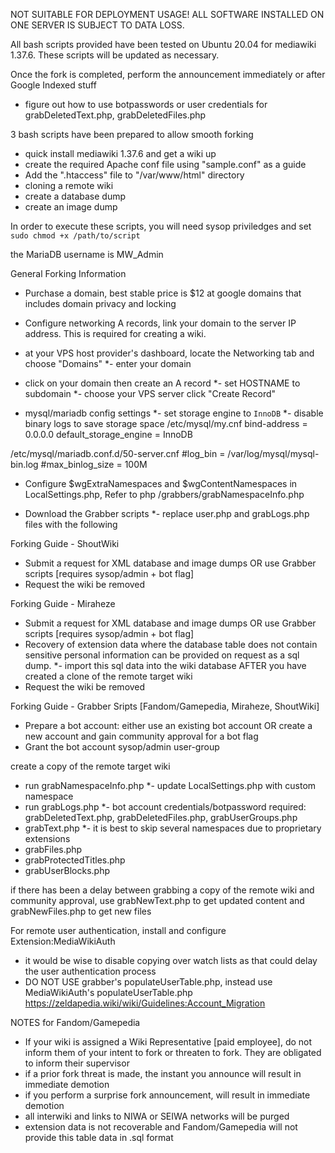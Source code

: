 NOT SUITABLE FOR DEPLOYMENT USAGE! ALL SOFTWARE INSTALLED ON ONE SERVER IS SUBJECT TO DATA LOSS.

All bash scripts provided have been tested on Ubuntu 20.04 for mediawiki 1.37.6. These scripts will be updated as necessary.

Once the fork is completed, perform the announcement immediately or after Google Indexed stuff

* figure out how to use botpasswords or user credentials for grabDeletedText.php, grabDeletedFiles.php

3 bash scripts have been prepared to allow smooth forking
* quick install mediawiki 1.37.6 and get a wiki up
* create the required Apache conf file using "sample.conf" as a guide
* Add the ".htaccess" file to "/var/www/html" directory
* cloning a remote wiki
* create a database dump
* create an image dump

In order to execute these scripts, you will need sysop priviledges and set `sudo chmod +x /path/to/script`

the MariaDB username is MW_Admin

General Forking Information
- Purchase a domain, best stable price is $12 at google domains that includes domain privacy and locking
- Configure networking A records, link your domain to the server IP address. This is required for creating a wiki.
- at your VPS host provider's dashboard, locate the Networking tab and choose "Domains"
*- enter your domain
- click on your domain then create an A record
*- set HOSTNAME to subdomain
*- choose your VPS server
click "Create Record"

- mysql/mariadb config settings
*- set storage engine to `InnoDB`
*- disable binary logs to save storage space
/etc/mysql/my.cnf
bind-address		= 0.0.0.0
default_storage_engine	= InnoDB

/etc/mysql/mariadb.conf.d/50-server.cnf
#log_bin                = /var/log/mysql/mysql-bin.log
#max_binlog_size        = 100M

- Configure $wgExtraNamespaces and $wgContentNamespaces in LocalSettings.php, Refer to php /grabbers/grabNamespaceInfo.php

- Download the Grabber scripts
*- replace user.php and grabLogs.php files with the following


Forking Guide - ShoutWiki
- Submit a request for XML database and image dumps OR use Grabber scripts [requires sysop/admin + bot flag]
- Request the wiki be removed


Forking Guide - Miraheze 
- Submit a request for XML database and image dumps OR use Grabber scripts [requires sysop/admin + bot flag]
- Recovery of extension data where the database table does not contain sensitive personal information can be provided on request as a sql dump.
*- import this sql data into the wiki database AFTER you have created a clone of the remote target wiki
- Request the wiki be removed


Forking Guide - Grabber Sripts [Fandom/Gamepedia, Miraheze, ShoutWiki]
- Prepare a bot account: either use an existing bot account OR create a new account and gain community approval for a bot flag
- Grant the bot account sysop/admin user-group


create a copy of the remote target wiki
- run grabNamespaceInfo.php	
*- update LocalSettings.php with custom namespace
- run grabLogs.php 
*- bot account credentials/botpassword required: grabDeletedText.php, grabDeletedFiles.php, grabUserGroups.php
- grabText.php
*- it is best to skip several namespaces due to proprietary extensions
- grabFiles.php
- grabProtectedTitles.php	
- grabUserBlocks.php

if there has been a delay between grabbing a copy of the remote wiki and community approval, use grabNewText.php to get updated content and grabNewFiles.php to get new files


For remote user authentication, install and configure Extension:MediaWikiAuth
- it would be wise to disable copying over watch lists as that could delay the user authentication process
- DO NOT USE grabber's populateUserTable.php, instead use MediaWikiAuth's populateUserTable.php
https://zeldapedia.wiki/wiki/Guidelines:Account_Migration


NOTES for Fandom/Gamepedia
* If your wiki is assigned a Wiki Representative [paid employee], do not inform them of your intent to fork or threaten to fork. They are obligated to inform their supervisor
* if a prior fork threat is made, the instant you announce will result in immediate demotion
* if you perform a surprise fork announcement, will result in immediate demotion
* all interwiki and links to NIWA or SEIWA networks will be purged
* extension data is not recoverable and Fandom/Gamepedia will not provide this table data in .sql format
